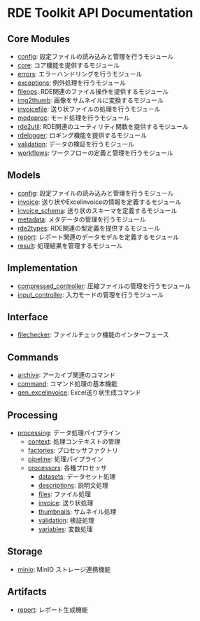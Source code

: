 # RDE Toolkit API Documentation

## Core Modules

- [config](./config): 設定ファイルの読み込みと管理を行うモジュール
- [core](./core): コア機能を提供するモジュール
- [errors](./errors): エラーハンドリングを行うモジュール
- [exceptions](./exceptions): 例外処理を行うモジュール
- [fileops](./fileops): RDE関連のファイル操作を提供するモジュール
- [img2thumb](./img2thumb): 画像をサムネイルに変換するモジュール
- [invoicefile](./invoicefile): 送り状ファイルの処理を行うモジュール
- [modeproc](./modeproc): モード処理を行うモジュール
- [rde2util](./rde2util): RDE関連のユーティリティ関数を提供するモジュール
- [rdelogger](./rdelogger): ロギング機能を提供するモジュール
- [validation](./validation): データの検証を行うモジュール
- [workflows](./workflows): ワークフローの定義と管理を行うモジュール

## Models

- [config](./models/config): 設定ファイルの読み込みと管理を行うモジュール
- [invoice](./models/invoice): 送り状やExcelinvoiceの情報を定義するモジュール
- [invoice_schema](./models/invoice_schema): 送り状のスキーマを定義するモジュール
- [metadata](./models/metadata): メタデータの管理を行うモジュール
- [rde2types](./models/rde2types): RDE関連の型定義を提供するモジュール
- [report](./models/report): レポート関連のデータモデルを定義するモジュール
- [result](./models/result): 処理結果を管理するモジュール

## Implementation

- [compressed_controller](./impl/compressed_controller): 圧縮ファイルの管理を行うモジュール
- [input_controller](./impl/input_controller): 入力モードの管理を行うモジュール

## Interface

- [filechecker](./interface/filechecker): ファイルチェック機能のインターフェース

## Commands

- [archive](./cmd/archive): アーカイブ関連のコマンド
- [command](./cmd/command): コマンド処理の基本機能
- [gen_excelinvoice](./cmd/gen_excelinvoice): Excel送り状生成コマンド

## Processing

- [processing](./processing/): データ処理パイプライン
  - [context](./processing/context): 処理コンテキストの管理
  - [factories](./processing/factories): プロセッサファクトリ
  - [pipeline](./processing/pipeline): 処理パイプライン
  - [processors](./processing/processors/): 各種プロセッサ
    - [datasets](./processing/processors/datasets): データセット処理
    - [descriptions](./processing/processors/descriptions): 説明文処理
    - [files](./processing/processors/files): ファイル処理
    - [invoice](./processing/processors/invoice): 送り状処理
    - [thumbnails](./processing/processors/thumbnails): サムネイル処理
    - [validation](./processing/processors/validation): 検証処理
    - [variables](./processing/processors/variables): 変数処理

## Storage

- [minio](./storage/minio): MinIO ストレージ連携機能

## Artifacts

- [report](./artifact/report): レポート生成機能
